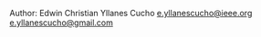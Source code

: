 Author:
Edwin Christian Yllanes Cucho <e.yllanescucho@ieee.org>
				      <e.yllanescucho@gmail.com>

